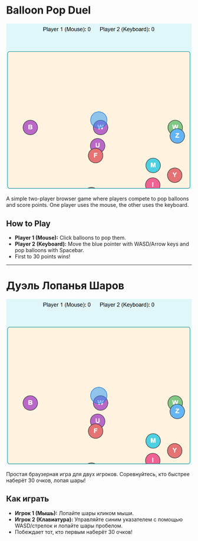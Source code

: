 # Balloon Pop Duel

![Gameplay Screenshot](gameplay.png)

A simple two-player browser game where players compete to pop balloons and score points. One player uses the mouse, the other uses the keyboard.

## How to Play
- **Player 1 (Mouse):** Click balloons to pop them.
- **Player 2 (Keyboard):** Move the blue pointer with WASD/Arrow keys and pop balloons with Spacebar.
- First to 30 points wins!

---

# Дуэль Лопанья Шаров

![Скриншот геймплея](gameplay.png)

Простая браузерная игра для двух игроков. Соревнуйтесь, кто быстрее наберёт 30 очков, лопая шары!

## Как играть
- **Игрок 1 (Мышь):** Лопайте шары кликом мыши.
- **Игрок 2 (Клавиатура):** Управляйте синим указателем с помощью WASD/стрелок и лопайте шары пробелом.
- Побеждает тот, кто первым наберёт 30 очков! 
